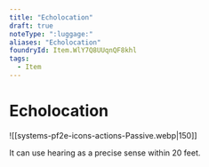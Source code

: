 ```yaml
---
title: "Echolocation"
draft: true
noteType: ":luggage:"
aliases: "Echolocation"
foundryId: Item.WlY7Q8UUqnQF8khl
tags:
  - Item
---
```


# Echolocation
![[systems-pf2e-icons-actions-Passive.webp|150]]

It can use hearing as a precise sense within 20 feet.
